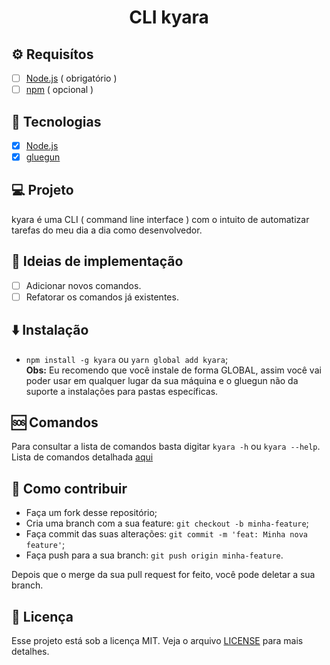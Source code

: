 <h1 align="center">CLI kyara</h1>

## :gear: Requisítos

- [ ] [Node.js](https://nodejs.org/en/) ( obrigatório )
- [ ] [npm](https://www.npmjs.com/) ( opcional )

## :rocket: Tecnologias

- [x] [Node.js](https://nodejs.org/en/)
- [x] [gluegun](https://infinitered.github.io/gluegun/#/)

## :computer: Projeto

kyara é uma CLI ( command line interface ) com o intuito de automatizar tarefas do meu dia a dia como desenvolvedor.

## :bookmark_tabs: Ideias de implementação

- [ ] Adicionar novos comandos.
- [ ] Refatorar os comandos já existentes.

## :arrow_down: Instalação

- `npm install -g kyara` ou `yarn global add kyara`; <br>
**Obs:** Eu recomendo que você instale de forma GLOBAL, assim você vai poder usar em qualquer lugar da sua máquina e o gluegun não da suporte a instalações para pastas específicas.

## :sos: Comandos
Para consultar a lista de comandos basta digitar `kyara -h` ou `kyara --help`. <br>
Lista de comandos detalhada [aqui](https://github.com/Rogerluiz0/kyara/blob/master/docs/commands.md)

## :thinking: Como contribuir

- Faça um fork desse repositório;
- Cria uma branch com a sua feature: `git checkout -b minha-feature`;
- Faça commit das suas alterações: `git commit -m 'feat: Minha nova feature'`;
- Faça push para a sua branch: `git push origin minha-feature`.

Depois que o merge da sua pull request for feito, você pode deletar a sua branch.

## :memo: Licença

Esse projeto está sob a licença MIT. Veja o arquivo [LICENSE](LICENSE.md) para mais detalhes.

